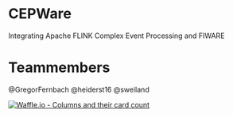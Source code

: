 # CEPWare
Integrating Apache FLINK Complex Event Processing and FIWARE

# Teammembers
@GregorFernbach
@heiderst16
@sweiland

[![Waffle.io - Columns and their card count](https://badge.waffle.io/AnotherCodeArtist/CEPWare.svg?columns=all)](https://waffle.io/AnotherCodeArtist/CEPWare)